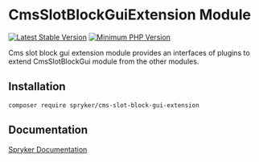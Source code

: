 # CmsSlotBlockGuiExtension Module
[![Latest Stable Version](https://poser.pugx.org/spryker/cms-slot-block-gui-extension/v/stable.svg)](https://packagist.org/packages/spryker/cms-slot-block-gui-extension)
[![Minimum PHP Version](https://img.shields.io/badge/php-%3E%3D%208.0-8892BF.svg)](https://php.net/)

Cms slot block gui extension module provides an interfaces of plugins to extend CmsSlotBlockGui module from the other modules.

## Installation

```
composer require spryker/cms-slot-block-gui-extension
```

## Documentation

[Spryker Documentation](https://docs.spryker.com)
